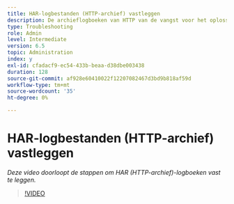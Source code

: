 ```yaml
---
title: HAR-logbestanden (HTTP-archief) vastleggen
description: De archieflogboeken van HTTP van de vangst voor het oplossen van problemennetwerk verwante kwesties
type: Troubleshooting
role: Admin
level: Intermediate
version: 6.5
topic: Administration
index: y
exl-id: cfadacf9-ec54-433b-beaa-d38dbe003438
duration: 128
source-git-commit: af928e60410022f12207082467d3bd9b818af59d
workflow-type: tm+mt
source-wordcount: '35'
ht-degree: 0%

---
```


# HAR-logbestanden (HTTP-archief) vastleggen

*Deze video doorloopt de stappen om HAR (HTTP-archief)-logboeken vast te leggen.*

>[!VIDEO](https://video.tv.adobe.com/v/335488?quality=12&learn=on)
